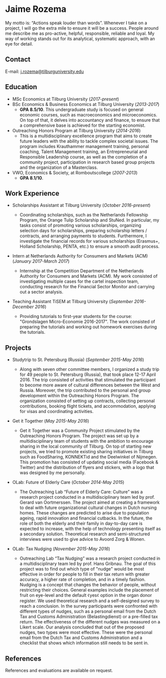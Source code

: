 Jaime Rozema
============

My motto is: “Actions speak louder than words”. Whenever I take on a project, I will go the extra mile to ensure it will be a success. People around me describe me as pro-active, helpful, responsible, reliable and loyal. My way of working stands out for its analytical, systematic approach, with an eye for detail.

Contact
-------
E-mail: j.rozema@tilburguniversity.edu

Education
---------

* MSc Economics at Tilburg University (*2017-present*)
* BSc Economics \& Business Economics at Tilburg University (*2013-2017*)
  * **GPA 8.5/10**. This undergraduate study is focused on general economic courses, such as macroeconomics and microeconomics. On top of that, it delves into accountancy and finance, to ensure that a comprehensive base is achieved for the starting economist.
* Outreaching Honors Program at Tilburg University (*2014-2016*)
  * This is a multidisciplinary excellence program that aims to create future leaders with the ability to tackle complex societal issues. The program includes Krauthammer management training, personal coaching, Talent Management training, an Entrepreneurial and Responsible Leadership course, as well as the completion of a community project, participation in research based group projects and the organization of a Masterclass.
* VWO, Economics \& Society, at Romboutscollege (*2007-2013*)
  * **GPA 8.1/10**.

Work Experience
---------------
* Scholarships Assistant at Tilburg University (*October 2016-present*)
  * Coordinating scholarships, such as the Netherlands Fellowship Program, the Orange Tulip Scholarship and StuNed. In particular, my tasks consist of promoting various scholarships, organizing selection days for scholarships, preparing scholarship letters / contracts, and arranging payments to students. Furthermore, I investigate the financial records for various scholarships (Erasmus+, Holland Scholarship, PENTA, etc.) to ensure a smooth audit process.

* Intern at Netherlands Authority for Consumers and Markets (ACM) (*January 2017-March 2017*)
  * Internship at the Competition Department of the Netherlands Authority for Consumers and Markets (ACM). My work consisted of investigating multiple cases for the cartel inspection team, conducting research for the Financial Sector Monitor and carrying out a sector analysis. 

* Teaching Assistant TiSEM at Tilburg University (*September 2016-December 2016*)
  * Providing tutorials to first-year students for the course: "Grondslagen Micro-Economie 2016-2017". The work consisted of preparing the tutorials and working out homework exercises during the tutorials.

Projects
--------

* Studytrip to St. Petersburg (Russia) (*September 2015-May 2016*)
  * Along with seven other committee members, I organized a study trip for 49 people to St. Petersburg (Russia), that took place 12-17 April 2016. The trip consisted of activities that stimulated the participant to become more aware of cultural differences between the West and Russia. Moreover, the trip contributed to the personal and group development within the Outreaching Honors Program. The organization consisted of setting up contracts, collecting personal contributions, booking flight tickets, and accommodation, applying for visas and coordinating activities.

* Get it Together (*May 2015-May 2016*)
  * Get it Together was a Community Project stimulated by the Outreaching Honors Program. The project was set up by a multidisciplinary team of students with the ambition to encourage sharing in the local community of Tilburg. On top of starting new projects, we tried to promote existing sharing initiatives in Tilburg such as FoodSharing, KONNEKTid and the Deelwinkel of Nijmegen. This promotion has consisted of updating social media (Facebook \& Twitter) and the distribution of flyers and stickers, with a logo that was designed by me personally.

* OLab: Future of Elderly Care (*October 2014-May 2015*)
  * The Outreaching Lab “Future of Elderly Care: Culture” was a research project conducted in a multidisciplinary team led by prof. Gerard van Oortmerssen. The project aimed at creating a framework to deal with future organizational cultural changes in Dutch nursing homes. These changes are predicted to arise due to population ageing, rapid innovation and financial cutbacks. In the future, the role of both the elderly and their family in day-to-day care is expected to increase, with the help of technology presenting itself as a secondary solution. Theoretical research and semi-structured interviews were used to give advice to Avoord Zorg \& Wonen.

* OLab: Tax Nudging (*November 2015-May 2016*)
  * Outreaching Lab “Tax Nudging” was a research project conducted in a multidisciplinary team led by prof. Hans Gribnau. The goal of this project was to find out which type of "nudge" would be most effective in order for people to fill in their tax return with greater accuracy, a higher rate of completion, and in a timely fashion. Nudging is a concept that changes the behavior of people, without restricting their choices. General examples include the placement of fruit on eye-level and the default <font face=symbol>¢</font>yes<font face=symbol>¢</font> option in the organ donor register. We used theoretical research and a self-designed survey to reach a conclusion. In the survey participants were confronted with different types of nudges, such as a personal email from the Dutch Tax and Customs Administration (Belastingdienst) or a pre-filled tax return. The effectiveness of the different nudges was measured on a Likert scale. Our analysis concluded that out of the proposed nudges, two types were most effective. These were the personal email from the Dutch Tax and Customs Administration and a checklist that shows which information still needs to be sent in.

References
----------
References and evaluations are available on request.

